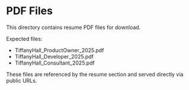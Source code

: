# PDF Files

This directory contains resume PDF files for download.

Expected files:
- TiffanyHall_ProductOwner_2025.pdf
- TiffanyHall_Developer_2025.pdf  
- TiffanyHall_Consultant_2025.pdf

These files are referenced by the resume section and served directly via public URLs.